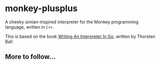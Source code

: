 # monkey-plusplus

A cheeky simian-inspired interpreter for the Monkey programming language, written in `C++`.

This is based on the book [Writing An Interpreter In Go](https://interpreterbook.com/), written by Thorsten Ball.

## More to follow...
